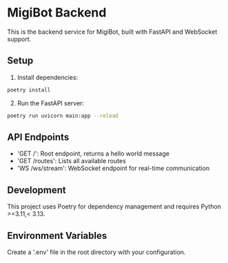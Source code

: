 # MigiBot Backend

This is the backend service for MigiBot, built with FastAPI and WebSocket support.

## Setup

1. Install dependencies:
```bash
poetry install
```

2. Run the FastAPI server:
```bash
poetry run uvicorn main:app --reload
```




## API Endpoints

- 'GET /': Root endpoint, returns a hello world message
- 'GET /routes': Lists all available routes
- 'WS /ws/stream': WebSocket endpoint for real-time communication

## Development

This project uses Poetry for dependency management and requires Python >=3.11,< 3.13.

## Environment Variables

Create a '.env' file in the root directory with your configuration.
